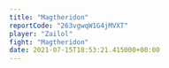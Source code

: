 ```yaml
---
title: "Magtheridon"
reportCode: "263vgwqW1G4jMVXT"
player: "Zailol"
fight: "Magtheridon"
date: 2021-07-15T18:53:21.415000+00:00
---
```

